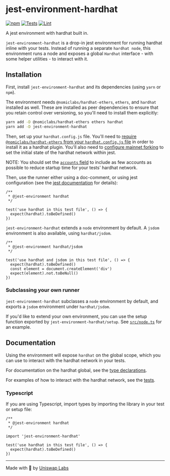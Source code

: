 # jest-environment-hardhat

[![npm](https://img.shields.io/npm/v/jest-environment-hardhat)](https://www.npmjs.com/package/jest-environment-hardhat)
[![Tests](https://github.com/Uniswap/jest-environment-hardhat/actions/workflows/test.yaml/badge.svg)](https://github.com/Uniswap/jest-environment-hardhat/actions/workflows/test.yaml)
[![Lint](https://github.com/Uniswap/jest-environment-hardhat/actions/workflows/lint.yml/badge.svg)](https://github.com/Uniswap/jest-environment-hardhat/actions/workflows/lint.yml)

A jest environment with hardhat built in.

`jest-environment-hardhat` is a drop-in jest environment for running hardhat inline with your tests. Instead of running a separate `hardhat node`, this environment runs a node and exposes a global `Hardhat` interface - with some helper utilities - to interact with it.

## Installation

First, install `jest-environment-hardhat` and its dependencies (using `yarn` or `npm`).

The environment needs `@nomiclabs/hardhat-ethers`, `ethers`, and `hardhat` installed as well. These are installed as peer dependencies to ensure that you retain control over versioning, so you'll need to install them explicitly:

```sh
yarn add -D @nomiclabs/hardhat-ethers ethers hardhat
yarn add -D jest-environment-hardhat
```

Then, set up your `hardhat.config.js` file.
You'll need to [require `@nomiclabs/hardhat-ethers` from your `hardhat.config.js` file](https://github.com/NomicFoundation/hardhat/tree/master/packages/hardhat-ethers#installation) in order to install it as a hardhat plugin.
You'll also need to [configure mainnet forking](https://hardhat.org/hardhat-network/guides/mainnet-forking#forking-from-mainnet) to set the initial state of the hardhat network within jest.

NOTE: You should set the [`accounts` field](https://hardhat.org/hardhat-network/reference#accounts) to include as few accounts as possible to reduce startup time for your tests' hardhat network.

Then, use the runner either using a doc-comment, or using jest configuration (see the [jest documentation](https://jestjs.io/docs/configuration#testenvironment-string) for details):

```
/**
 * @jest-environment hardhat
 */

test('use hardhat in this test file', () => {
  expect(hardhat).toBeDefined()
})
```

`jest-environment-hardhat` extends a `node` environment by default. A `jsdom` environment is also available, using  `hardhat/jsdom`.

```
/**
 * @jest-environment hardhat/jsdom
 */

test('use hardhat and jsdom in this test file', () => {
  expect(hardhat).toBeDefined()
  const element = document.createElement('div')
  expect(element).not.toBeNull()
})
```

### Subclassing your own runner

`jest-environment-hardhat` subclasses a `node` environment by default, and exports a `jsdom` environment under `hardhat/jsdom`.

If you'd like to extend your own environment, you can use the setup function exported by `jest-environment-hardhat/setup`. See [`src/node.ts`](./src/node.ts) for an example.

## Documentation

Using the environment will expose `hardhat` on the global scope, which you can use to interact with the hardhat network in your tests.

For documentation on the hardhat global, see the [type declarations](./src/hardhat.ts).

For examples of how to interact with the hardhat network, see the [tests](./src/internal/hardhat.test.ts).

### Typescript

If you are using Typescript, import types by importing the library in your test or setup file:

```
/**
 * @jest-environment hardhat
 */

import 'jest-environment-hardhat'

test('use hardhat in this test file', () => {
  expect(hardhat).toBeDefined()
})
```

---

Made with 🦄 by [Uniswap Labs](https://uniswap.org)
